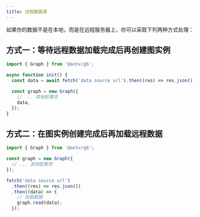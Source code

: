 ```yaml
---
title: 远程数据源
---
```


如果你的数据不是在本地，而是在远程服务器上，你可以采取下列两种方式处理：

## 方式一：等待远程数据加载完成后再创建图实例

```ts
import { Graph } from '@antv/g6';

async function init() {
  const data = await fetch('data source url').then((res) => res.json());

  const graph = new Graph({
    // ... 其他配置项
    data,
  });
}
```

## 方式二：在图实例创建完成后再加载远程数据

```ts
import { Graph } from '@antv/g6';

const graph = new Graph({
  // ... 其他配置项
});

fetch('data source url')
  .then((res) => res.json())
  .then((data) => {
    // 加载数据
    graph.read(data);
  });
```
